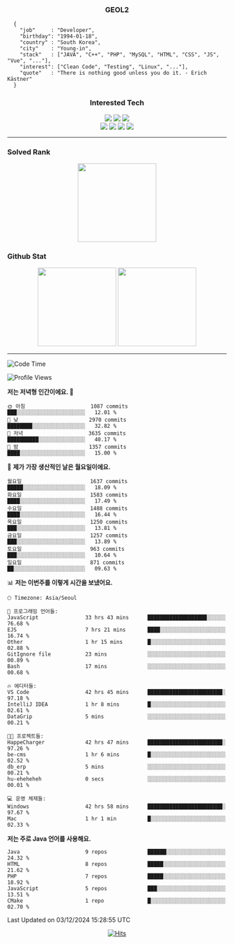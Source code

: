 <div align="center">

  ### GEOL2
</div>

```
  {
    "job"     : "Developer",
    "birthday": "1994-01-18",
    "country" : "South Korea",
    "city"    : "Young-in",
    "stack"   : ["JAVA", "C++", "PHP", "MySQL", "HTML", "CSS", "JS", "Vue", "..."],
    "interest": ["Clean Code", "Testing", "Linux", "..."], 
    "quote"   : "There is nothing good unless you do it. - Erich Kästner"
  }
  ```
  
<div align="center">
  
  ### Interested Tech
  
  <img src="https://img.shields.io/badge/Laravel-F05340?style=flat-square&logo=Laravel&logoColor=white">
  <img src="https://img.shields.io/badge/SpringBoot-6DB33F?style=flat-square&logo=SpringBoot&logoColor=white">
  <img src="https://img.shields.io/badge/Express-000000?style=flat-square&logo=Express&logoColor=white">
  <br>
  <img src="https://img.shields.io/badge/Three.js-000000?style=flat-square&logo=Three.js&logoColor=white">
  <img src="https://img.shields.io/badge/JavaScript-F7DF1E?style=flat-square&logo=JavaScript&logoColor=black">
  <img src="https://img.shields.io/badge/TypeScript-007acc?style=flat-square&logo=TypeScript&logoColor=black">
  <img src="https://img.shields.io/badge/MySQL-4479A1?style=flat-square&logo=mysql&logoColor=white"><br>

</div>

------------

  ### Solved Rank
  
  <div align="center">
    <img height="180em" src="https://mazassumnida.wtf/api/v2/generate_badge?boj=geol2">
  </div>
  
  ### Github Stat 
  <div align="center">
    <img height="180em" src="https://github-readme-stats-git-masterrstaa-rickstaa.vercel.app/api?username=geol2&show_icons=true&theme=dark">
    <img height="180em" src="https://github-readme-stats-git-masterrstaa-rickstaa.vercel.app/api/top-langs/?username=geol2&show_icons=true&hide=css,scss,html&layout=compact&theme=dark&count_private=true&langs_count=8">
  </div>
  
------------

<!--START_SECTION:waka-->
![Code Time](http://img.shields.io/badge/Code%20Time-3%2C550%20hrs%2045%20mins-blue)

![Profile Views](http://img.shields.io/badge/Profile%20Views-1-blue)

**저는 저녁형 인간이에요. 🦉** 

```text
🌞 아침                     1087 commits        ███░░░░░░░░░░░░░░░░░░░░░░   12.01 % 
🌆 낮　                     2970 commits        ████████░░░░░░░░░░░░░░░░░   32.82 % 
🌃 저녁                     3635 commits        ██████████░░░░░░░░░░░░░░░   40.17 % 
🌙 밤　                     1357 commits        ████░░░░░░░░░░░░░░░░░░░░░   15.00 % 
```
📅 **제가 가장 생산적인 날은 월요일이에요.** 

```text
월요일                      1637 commits        █████░░░░░░░░░░░░░░░░░░░░   18.09 % 
화요일                      1583 commits        ████░░░░░░░░░░░░░░░░░░░░░   17.49 % 
수요일                      1488 commits        ████░░░░░░░░░░░░░░░░░░░░░   16.44 % 
목요일                      1250 commits        ███░░░░░░░░░░░░░░░░░░░░░░   13.81 % 
금요일                      1257 commits        ███░░░░░░░░░░░░░░░░░░░░░░   13.89 % 
토요일                      963 commits         ███░░░░░░░░░░░░░░░░░░░░░░   10.64 % 
일요일                      871 commits         ██░░░░░░░░░░░░░░░░░░░░░░░   09.63 % 
```


📊 **저는 이번주를 이렇게 시간을 보냈어요.** 

```text
🕑︎ Timezone: Asia/Seoul

💬 프로그래밍 언어들: 
JavaScript               33 hrs 43 mins      ███████████████████░░░░░░   76.68 % 
EJS                      7 hrs 21 mins       ████░░░░░░░░░░░░░░░░░░░░░   16.74 % 
Other                    1 hr 15 mins        █░░░░░░░░░░░░░░░░░░░░░░░░   02.88 % 
GitIgnore file           23 mins             ░░░░░░░░░░░░░░░░░░░░░░░░░   00.89 % 
Bash                     17 mins             ░░░░░░░░░░░░░░░░░░░░░░░░░   00.68 % 

🔥 에디터들: 
VS Code                  42 hrs 45 mins      ████████████████████████░   97.18 % 
IntelliJ IDEA            1 hr 8 mins         █░░░░░░░░░░░░░░░░░░░░░░░░   02.61 % 
DataGrip                 5 mins              ░░░░░░░░░░░░░░░░░░░░░░░░░   00.21 % 

🐱‍💻 프로젝트들: 
HappeCharger             42 hrs 47 mins      ████████████████████████░   97.26 % 
be-cms                   1 hr 6 mins         █░░░░░░░░░░░░░░░░░░░░░░░░   02.52 % 
db_erp                   5 mins              ░░░░░░░░░░░░░░░░░░░░░░░░░   00.21 % 
hu-eheheheh              0 secs              ░░░░░░░░░░░░░░░░░░░░░░░░░   00.01 % 

💻 운영 체제들: 
Windows                  42 hrs 58 mins      ████████████████████████░   97.67 % 
Mac                      1 hr 1 min          █░░░░░░░░░░░░░░░░░░░░░░░░   02.33 % 
```

**저는 주로 Java 언어를 사용해요.** 

```text
Java                     9 repos             ██████░░░░░░░░░░░░░░░░░░░   24.32 % 
HTML                     8 repos             █████░░░░░░░░░░░░░░░░░░░░   21.62 % 
PHP                      7 repos             █████░░░░░░░░░░░░░░░░░░░░   18.92 % 
JavaScript               5 repos             ███░░░░░░░░░░░░░░░░░░░░░░   13.51 % 
CMake                    1 repo              █░░░░░░░░░░░░░░░░░░░░░░░░   02.70 % 
```




 Last Updated on 03/12/2024 15:28:55 UTC
<!--END_SECTION:waka-->

<div align="center">
  
  [![Hits](https://hits.seeyoufarm.com/api/count/incr/badge.svg?url=https%3A%2F%2Fgithub.com%2Fgeol2&count_bg=%2379C83D&title_bg=%23555555&icon=myspace.svg&icon_color=%23E7E7E7&title=hits&edge_flat=false)](https://hits.seeyoufarm.com)
  
</div>

<!--
**Geol2/Geol2** is a ✨ _special_ ✨ repository because its `README.md` (this file) appears on your GitHub profile.

Here are some ideas to get you started:
- 🔭 I’m currently working on ...
- 🌱 I’m currently learning ...
- 👯 I’m looking to collaborate on ...
- 🤔 I’m looking for help with ...
- 💬 Ask me about ...
- 📫 How to reach me: ...
- 😄 Pronouns: ...
- ⚡ Fun fact: ...
-->
